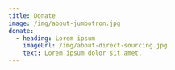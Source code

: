 ```yaml
---
title: Donate
image: /img/about-jumbotron.jpg
donate:
  - heading: Lorem ipsum
    imageUrl: /img/about-direct-sourcing.jpg
    text: Lorem ipsum dolor sit amet.
---
```


